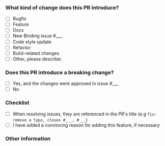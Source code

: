 <!--
Update "[ ]" to "[x]" to check a box

Please make sure to read the Pull Request Guidelines: https://github.com/Rel1cx/eslint-react/blob/main/.github/CONTRIBUTING.md#pull-request-guidelines
-->

### What kind of change does this PR introduce?

<!-- Check at least one. If you are introducing a new binding, you must reference an issue where this binding has been proposed, discussed and approved by the maintainers. -->

- [ ] Bugfix
- [ ] Feature
- [ ] Docs
- [ ] New Binding issue #___
- [ ] Code style update
- [ ] Refactor
- [ ] Build-related changes
- [ ] Other, please describe:

### Does this PR introduce a breaking change?

<!-- If yes, please describe the impact and migration path for existing applications in an attached issue. -->

- [ ] Yes, and the changes were approved in issue #___
- [ ] No

### Checklist

- [ ] When resolving issues, they are referenced in the PR's title (e.g `fix: remove a typo, closes #___, #___`)
- [ ] I have added a convincing reason for adding this feature, if necessary

### Other information
